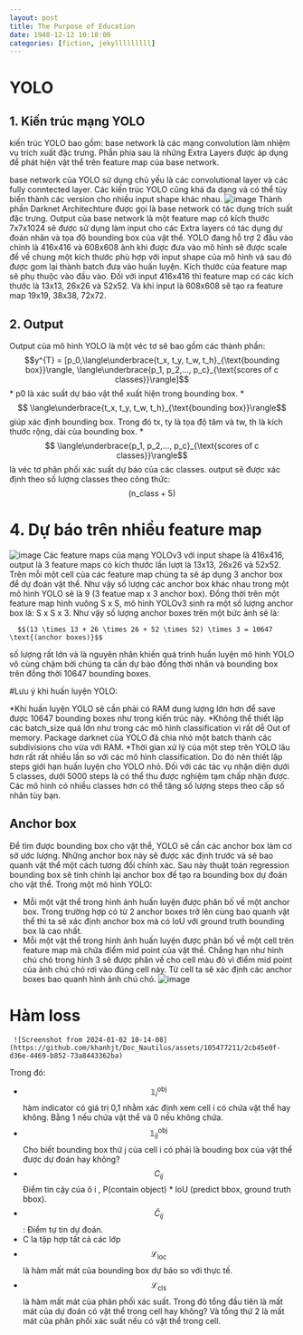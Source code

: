 ```yaml
---
layout: post
title: The Purpose of Education
date: 1948-12-12 10:18:00
categories: [fiction, jekylllllllll]
---
```

# YOLO
## 1. Kiến trúc mạng YOLO
kiến trúc YOLO bao gồm: base network là các mạng convolution làm nhiệm vụ trích xuất đặc trưng. Phần phía sau là những Extra Layers được áp dụng để phát hiện vật thể trên feature map của base network.

base network của YOLO sử dụng chủ yếu là các convolutional layer và các fully conntected layer. Các kiến trúc YOLO cũng khá đa dạng và có thể tùy biến thành các version cho nhiều input shape khác nhau.
![image](https://github.com/khanhjt/Doc_Nautilus/assets/105477211/8ca53097-0486-4f17-915e-7b778a7c3603)
Thành phần Darknet Architechture được gọi là base network có tác dụng trích suất đặc trưng. Output của base network là một feature map có kích thước 7x7x1024 sẽ được sử dụng làm input cho các Extra layers có tác dụng dự đoán nhãn và tọa độ bounding box của vật thể.
YOLO đang hỗ trợ 2 đầu vào chính là 416x416 và 608x608
ảnh khi được đưa vào mô hình sẽ được scale để về chung một kích thước phù hợp với input shape của mô hình và sau đó được gom lại thành batch đưa vào huấn luyện.
Kích thước của feature map sẽ phụ thuộc vào đầu vào. Đối với input 416x416 thì feature map có các kích thước là 13x13, 26x26 và 52x52. Và khi input là 608x608 sẽ tạo ra feature map 19x19, 38x38, 72x72.
## 2. Output
Output của mô hình YOLO là một véc tơ sẽ bao gồm các thành phần:
      $$y^{T} = [p_0,\langle\underbrace{t_x, t_y, t_w, t_h}_{\text{bounding box}}\rangle, \langle\underbrace{p_1, p_2,..., p_c}_{\text{scores of c classes}}\rangle]$$
       * p0  là xác suất dự báo vật thể xuất hiện trong bounding box.
       * $$ \langle\underbrace{t_x, t_y, t_w, t_h}_{\text{bounding box}}\rangle$$   giúp xác định bounding box. Trong đó tx, ty là tọa độ tâm và tw, th là kích thước rộng, dài của bounding box.
       * $$ \langle\underbrace{p_1, p_2,…, p_c}_{\text{scores of c classes}}\rangle$$  là véc tơ phân phối xác suất dự báo của các classes.
output sẽ được xác định theo số lượng classes theo công thức: $$ (\text{n_class}+5)$$

# 4. Dự báo trên nhiều feature map
![image](https://github.com/khanhjt/Doc_Nautilus/assets/105477211/108e136b-56c9-4303-a134-090e5a4556b7)
Các feature maps của mạng YOLOv3 với input shape là 416x416, output là 3 feature maps có kích thước lần lượt là 13x13, 26x26 và 52x52.
Trên mỗi một cell của các feature map chúng ta sẽ áp dụng 3 anchor box để dự đoán vật thể. Như vậy số lượng các anchor box khác nhau trong một mô hình YOLO sẽ là 9 (3 featue map x 3 anchor box).
Đồng thời trên một feature map hình vuông S x S, mô hình YOLOv3 sinh ra một số lượng anchor box là: S x S x 3. Như vậy số lượng anchor boxes trên một bức ảnh sẽ là:

      $$(13 \times 13 + 26 \times 26 + 52 \times 52) \times 3 = 10647 \text{(anchor boxes)}$$
  
số lượng rất lớn và là nguyên nhân khiến quá trình huấn luyện mô hình YOLO vô cùng chậm bởi chúng ta cần dự báo đồng thời nhãn và bounding box trên đồng thời 10647 bounding boxes.

#Lưu ý khi huấn luyện YOLO:

*Khi huấn luyện YOLO sẽ cần phải có RAM dung lượng lớn hơn để save được 10647 bounding boxes như trong kiến trúc này.
*Không thể thiết lập các batch_size quá lớn như trong các mô hình classification vì rất dễ Out of memory. Package darknet của YOLO đã chia nhỏ một batch thành các subdivisions cho vừa với RAM.
*Thời gian xử lý của một step trên YOLO lâu hơn rất rất nhiều lần so với các mô hình classification. Do đó nên thiết lập steps giới hạn huấn luyện cho YOLO nhỏ. Đối với các tác vụ nhận diện dưới 5 classes, dưới 5000 steps là có thể thu được nghiệm tạm chấp nhận được. Các mô hình có nhiều classes hơn có thể tăng số lượng steps theo cấp số nhân tùy bạn.



## Anchor box
Để tìm được bounding box cho vật thể, YOLO sẽ cần các anchor box làm cơ sở ước lượng. Những anchor box này sẽ được xác định trước và sẽ bao quanh vật thể một cách tương đối chính xác. Sau này thuật toán regression bounding box sẽ tinh chỉnh lại anchor box để tạo ra bounding box dự đoán cho vật thể. Trong một mô hình YOLO:
* Mỗi một vật thể trong hình ảnh huấn luyện được phân bố về một anchor box. Trong trường hợp có từ 2 anchor boxes trở lên cùng bao quanh vật thể thì ta sẽ xác định anchor box mà có IoU với ground truth bounding box là cao nhất.
* Mỗi một vật thể trong hình ảnh huấn luyện được phân bố về một cell trên feature map mà chứa điểm mid point của vật thể. Chẳng hạn như hình chú chó trong hình 3 sẽ được phân về cho cell màu đỏ vì điểm mid point của ảnh chú chó rơi vào đúng cell này. Từ cell ta sẽ xác định các anchor boxes bao quanh hình ảnh chú chó.
  ![image](https://github.com/khanhjt/Doc_Nautilus/assets/105477211/2a4293dd-8b65-4c0b-9ea5-a1c15895bdeb)
# Hàm loss
     ![Screenshot from 2024-01-02 10-14-08](https://github.com/khanhjt/Doc_Nautilus/assets/105477211/2cb45e0f-d36e-4469-b852-73a8443362ba)


Trong đó: 
* $$\mathbb{1}_i^\text{obj}$$ hàm indicator có giá trị 0,1 nhằm xác định xem cell i có chứa vật thể hay không. Bằng 1 nếu chứa vật thể và 0 nếu không chứa.
* $$\mathbb{1}_{ij}^\text{obj}$$ Cho biết bounding box thứ j của cell i có phải là bouding box của vật thể được dự đoán hay không?
* $$C_{ij}$$ Điểm tin cậy của ô i , P(contain object) * IoU (predict bbox, ground truth bbox).
* $$\hat{C}_{ij}$$ : Điểm tự tin dự đoán.
* C la tập hợp tất cả các lớp
* $$\mathcal{L}_\text{loc}$$  là hàm mất mát của bounding box dự báo so với thực tế.
* $$\mathcal{L}_\text{cls}$$  là hàm mất mát của phân phối xác suất. Trong đó tổng đầu tiên là mất mát của dự đoán có vật thể trong cell hay không? Và tổng thứ 2 là mất mát của phân phối xác suất nếu có vật thể trong cell.
